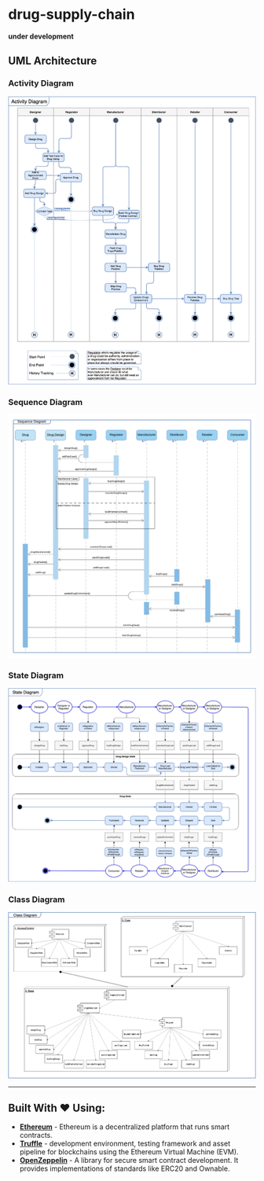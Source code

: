 # drug-supply-chain
**under development**

## UML Architecture

### Activity Diagram
![](architecture/ActivityDiagram.png)

### Sequence Diagram
![](architecture/SequenceDiagram.png)

### State Diagram
![](architecture/StateDiagram.png)

### Class Diagram
![](architecture/ClassDiagram.png)

---
## Built With ❤️ Using:
* [**Ethereum**](https://www.ethereum.org/) - Ethereum is a decentralized platform that runs smart contracts.
* [**Truffle**](https://truffleframework.com/) - development environment, testing framework and asset pipeline for blockchains using the Ethereum Virtual Machine (EVM).
* [**OpenZeppelin**](https://openzeppelin.org/) -  A library for secure smart contract development. It provides implementations of standards like ERC20 and Ownable.